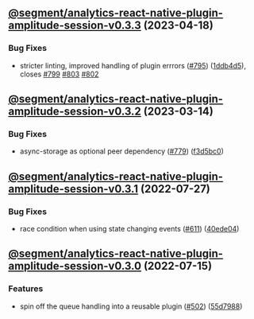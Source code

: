 ## [@segment/analytics-react-native-plugin-amplitude-session-v0.3.3](https://github.com/segmentio/analytics-react-native/compare/@segment/analytics-react-native-plugin-amplitude-session-v0.3.2...@segment/analytics-react-native-plugin-amplitude-session-v0.3.3) (2023-04-18)


### Bug Fixes

* stricter linting, improved handling of plugin errrors ([#795](https://github.com/segmentio/analytics-react-native/issues/795)) ([1ddb4d5](https://github.com/segmentio/analytics-react-native/commit/1ddb4d571df794bc7eaa5c5302ed27b90faf9a73)), closes [#799](https://github.com/segmentio/analytics-react-native/issues/799) [#803](https://github.com/segmentio/analytics-react-native/issues/803) [#802](https://github.com/segmentio/analytics-react-native/issues/802)

## [@segment/analytics-react-native-plugin-amplitude-session-v0.3.2](https://github.com/segmentio/analytics-react-native/compare/@segment/analytics-react-native-plugin-amplitude-session-v0.3.1...@segment/analytics-react-native-plugin-amplitude-session-v0.3.2) (2023-03-14)


### Bug Fixes

* async-storage as optional peer dependency ([#779](https://github.com/segmentio/analytics-react-native/issues/779)) ([f3d5bc0](https://github.com/segmentio/analytics-react-native/commit/f3d5bc024fe3ae988386aac8b9f6f3fc6d84677a))

## [@segment/analytics-react-native-plugin-amplitude-session-v0.3.1](https://github.com/segmentio/analytics-react-native/compare/@segment/analytics-react-native-plugin-amplitude-session-v0.3.0...@segment/analytics-react-native-plugin-amplitude-session-v0.3.1) (2022-07-27)


### Bug Fixes

* race condition when using state changing events ([#611](https://github.com/segmentio/analytics-react-native/issues/611)) ([40ede04](https://github.com/segmentio/analytics-react-native/commit/40ede04ce465eef03816185e5a1d3a58f1d8b8a9))

## [@segment/analytics-react-native-plugin-amplitude-session-v0.3.0](https://github.com/segmentio/analytics-react-native/compare/@segment/analytics-react-native-plugin-amplitude-session-v0.2.1...@segment/analytics-react-native-plugin-amplitude-session-v0.3.0) (2022-07-15)


### Features

* spin off the queue handling into a reusable plugin ([#502](https://github.com/segmentio/analytics-react-native/issues/502)) ([55d7988](https://github.com/segmentio/analytics-react-native/commit/55d798821163d5a41902a6bc099b1bfcbd853a17))
